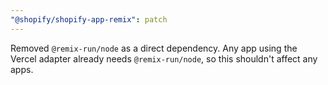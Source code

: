 ```yaml
---
"@shopify/shopify-app-remix": patch
---
```


Removed `@remix-run/node` as a direct dependency. Any app using the Vercel adapter already needs `@remix-run/node`, so this shouldn't affect any apps.
